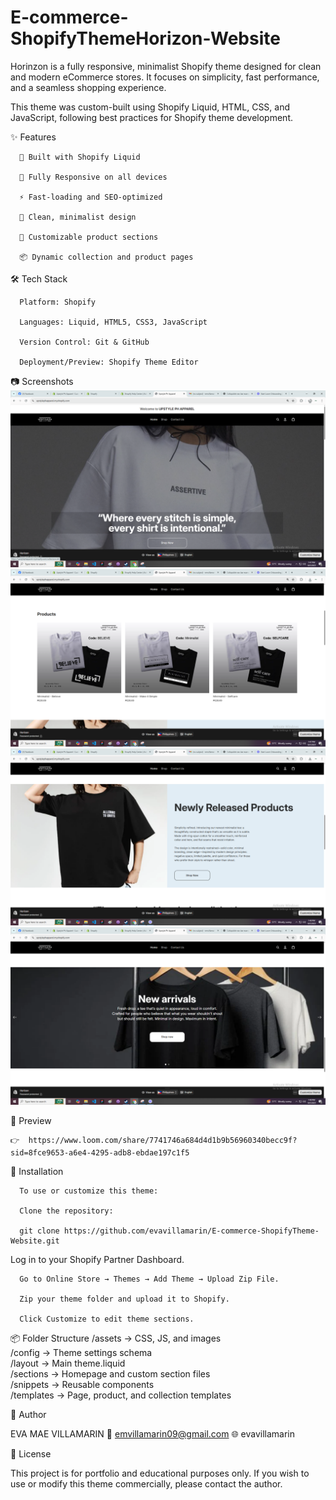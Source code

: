 # E-commerce-ShopifyThemeHorizon-Website
Horinzon is a fully responsive, minimalist Shopify theme designed for clean and modern eCommerce stores.
It focuses on simplicity, fast performance, and a seamless shopping experience.

This theme was custom-built using Shopify Liquid, HTML, CSS, and JavaScript, following best practices for Shopify theme development.

✨ Features

      🧩 Built with Shopify Liquid

      📱 Fully Responsive on all devices

      ⚡ Fast-loading and SEO-optimized

      🎨 Clean, minimalist design

      🛒 Customizable product sections

      📦 Dynamic collection and product pages





🛠️ Tech Stack

      Platform: Shopify

      Languages: Liquid, HTML5, CSS3, JavaScript

      Version Control: Git & GitHub

      Deployment/Preview: Shopify Theme Editor

📷 Screenshots
![Homepage Screenshot](./screenshot/home_page.png)
![Homepage Screenshot](./screenshot/shop_page.png)
![Homepage Screenshot](./screenshot/blogs_page.png)
![Homepage Screenshot](./screenshot/carousel_page.png)
	
	
🔗 Preview

    👉  https://www.loom.com/share/7741746a684d4d1b9b56960340becc9f?sid=8fce9653-a6e4-4295-adb8-ebdae197c1f5
    

🚀 Installation

      To use or customize this theme:
      
      Clone the repository:
      
      git clone https://github.com/evavillamarin/E-commerce-ShopifyTheme-Website.git


Log in to your Shopify Partner Dashboard.

      Go to Online Store → Themes → Add Theme → Upload Zip File.
      
      Zip your theme folder and upload it to Shopify.
      
      Click Customize to edit theme sections.

📦 Folder Structure
    /assets         → CSS, JS, and images  
    /config         → Theme settings schema  
    /layout         → Main theme.liquid  
    /sections       → Homepage and custom section files  
    /snippets       → Reusable components  
    /templates      → Page, product, and collection templates  

💬 Author

EVA MAE VILLAMARIN
📧 emvillamarin09@gmail.com
🌐 evavillamarin

📜 License

This project is for portfolio and educational purposes only.
If you wish to use or modify this theme commercially, please contact the author.
